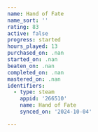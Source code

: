 ```yaml
---
name: Hand of Fate
name_sort: ''
rating: 83
active: false
progress: started
hours_played: 13
purchased_on: .nan
started_on: .nan
beaten_on: .nan
completed_on: .nan
mastered_on: .nan
identifiers:
  - type: steam
    appid: '266510'
    name: Hand of Fate
    synced_on: '2024-10-04'

---
```


